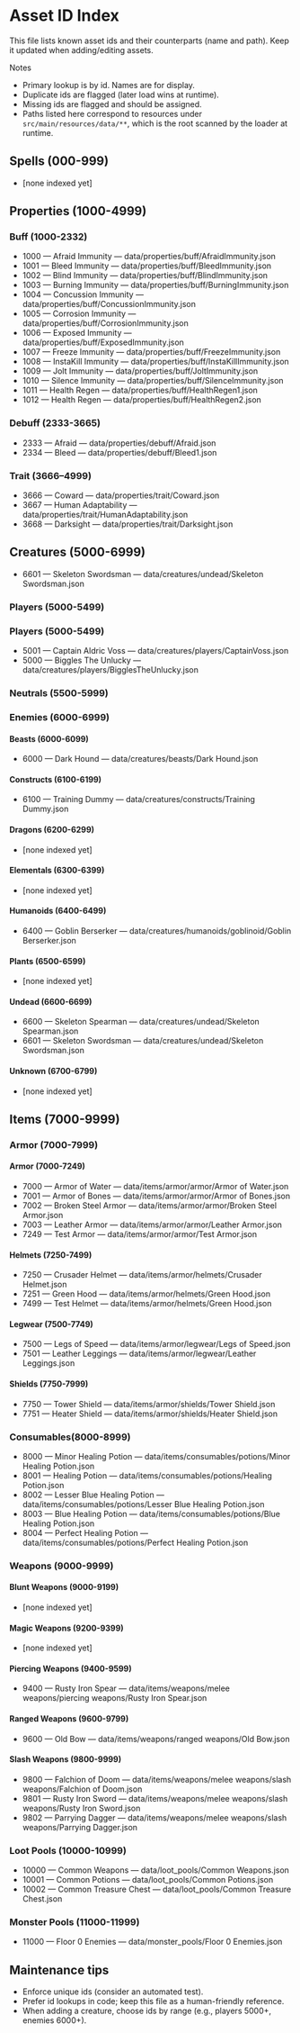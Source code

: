 # Asset ID Index

This file lists known asset ids and their counterparts (name and path). Keep it updated when adding/editing assets.

Notes
- Primary lookup is by id. Names are for display.
- Duplicate ids are flagged (later load wins at runtime).
- Missing ids are flagged and should be assigned.
 - Paths listed here correspond to resources under `src/main/resources/data/**`, which is the root scanned by the loader at runtime.

## Spells (000-999)
- [none indexed yet]

## Properties (1000-4999)
### Buff (1000-2332)
- 1000 — Afraid Immunity — data/properties/buff/AfraidImmunity.json
- 1001 — Bleed Immunity — data/properties/buff/BleedImmunity.json
- 1002 — Blind Immunity — data/properties/buff/BlindImmunity.json
- 1003 — Burning Immunity — data/properties/buff/BurningImmunity.json
- 1004 — Concussion Immunity — data/properties/buff/ConcussionImmunity.json
- 1005 — Corrosion Immunity — data/properties/buff/CorrosionImmunity.json
- 1006 — Exposed Immunity — data/properties/buff/ExposedImmunity.json
- 1007 — Freeze Immunity — data/properties/buff/FreezeImmunity.json
- 1008 — InstaKill Immunity — data/properties/buff/InstaKillImmunity.json
- 1009 — Jolt Immunity — data/properties/buff/JoltImmunity.json
- 1010 — Silence Immunity — data/properties/buff/SilenceImmunity.json
- 1011 — Health Regen — data/properties/buff/HealthRegen1.json
- 1012 — Health Regen — data/properties/buff/HealthRegen2.json

### Debuff (2333-3665)
- 2333 — Afraid — data/properties/debuff/Afraid.json
- 2334 — Bleed — data/properties/debuff/Bleed1.json

### Trait (3666–4999)
- 3666 — Coward — data/properties/trait/Coward.json
- 3667 — Human Adaptability — data/properties/trait/HumanAdaptability.json
- 3668 — Darksight — data/properties/trait/Darksight.json

## Creatures (5000-6999)
- 6601 — Skeleton Swordsman — data/creatures/undead/Skeleton Swordsman.json
### Players (5000-5499)
### Players (5000-5499)
- 5001 — Captain Aldric Voss — data/creatures/players/CaptainVoss.json
- 5000 — Biggles The Unlucky — data/creatures/players/BigglesTheUnlucky.json

### Neutrals (5500-5999)

### Enemies (6000-6999)
#### Beasts (6000-6099)
- 6000 — Dark Hound — data/creatures/beasts/Dark Hound.json

#### Constructs (6100-6199)
- 6100 — Training Dummy — data/creatures/constructs/Training Dummy.json

#### Dragons (6200-6299)
- [none indexed yet]

#### Elementals (6300-6399)
- [none indexed yet]

#### Humanoids (6400-6499)
- 6400 — Goblin Berserker — data/creatures/humanoids/goblinoid/Goblin Berserker.json

#### Plants (6500-6599)
- [none indexed yet]

#### Undead (6600-6699)
- 6600 — Skeleton Spearman — data/creatures/undead/Skeleton Spearman.json
- 6601 — Skeleton Swordsman — data/creatures/undead/Skeleton Swordsman.json

#### Unknown (6700-6799)
- [none indexed yet]

## Items (7000-9999)
### Armor (7000-7999)
#### Armor (7000-7249)
- 7000 — Armor of Water — data/items/armor/armor/Armor of Water.json
- 7001 — Armor of Bones — data/items/armor/armor/Armor of Bones.json
- 7002 — Broken Steel Armor — data/items/armor/armor/Broken Steel Armor.json
- 7003 — Leather Armor — data/items/armor/armor/Leather Armor.json
- 7249 — Test Armor — data/items/armor/armor/Test Armor.json

#### Helmets (7250-7499)
- 7250 — Crusader Helmet — data/items/armor/helmets/Crusader Helmet.json
- 7251 — Green Hood — data/items/armor/helmets/Green Hood.json
- 7499 — Test Helmet — data/items/armor/helmets/Green Hood.json

#### Legwear (7500-7749)
- 7500 — Legs of Speed — data/items/armor/legwear/Legs of Speed.json
- 7501 — Leather Leggings — data/items/armor/legwear/Leather Leggings.json

#### Shields (7750-7999)
- 7750 — Tower Shield — data/items/armor/shields/Tower Shield.json
- 7751 — Heater Shield — data/items/armor/shields/Heater Shield.json

### Consumables(8000-8999)
- 8000 — Minor Healing Potion — data/items/consumables/potions/Minor Healing Potion.json
- 8001 — Healing Potion — data/items/consumables/potions/Healing Potion.json
- 8002 — Lesser Blue Healing Potion — data/items/consumables/potions/Lesser Blue Healing Potion.json
- 8003 — Blue Healing Potion — data/items/consumables/potions/Blue Healing Potion.json
- 8004 — Perfect Healing Potion — data/items/consumables/potions/Perfect Healing Potion.json

### Weapons (9000-9999)
#### Blunt Weapons (9000-9199)
- [none indexed yet]

#### Magic Weapons (9200-9399)
- [none indexed yet]

#### Piercing Weapons (9400-9599)
- 9400 — Rusty Iron Spear — data/items/weapons/melee weapons/piercing weapons/Rusty Iron Spear.json

#### Ranged Weapons (9600-9799)
- 9600 — Old Bow — data/items/weapons/ranged weapons/Old Bow.json

#### Slash Weapons (9800-9999)
- 9800 — Falchion of Doom — data/items/weapons/melee weapons/slash weapons/Falchion of Doom.json
- 9801 — Rusty Iron Sword — data/items/weapons/melee weapons/slash weapons/Rusty Iron Sword.json
- 9802 — Parrying Dagger — data/items/weapons/melee weapons/slash weapons/Parrying Dagger.json

### Loot Pools (10000-10999)
- 10000 — Common Weapons — data/loot_pools/Common Weapons.json
- 10001 — Common Potions — data/loot_pools/Common Potions.json
- 10002 — Common Treasure Chest — data/loot_pools/Common Treasure Chest.json

### Monster Pools (11000-11999)
- 11000 — Floor 0 Enemies — data/monster_pools/Floor 0 Enemies.json

## Maintenance tips
- Enforce unique ids (consider an automated test).
- Prefer id lookups in code; keep this file as a human-friendly reference.
- When adding a creature, choose ids by range (e.g., players 5000+, enemies 6000+).
